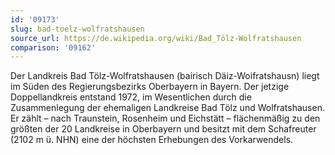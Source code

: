 ```yaml
---
id: '09173'
slug: bad-toelz-wolfratshausen
source_url: https://de.wikipedia.org/wiki/Bad_Tölz-Wolfratshausen
comparison: '09162'
---
```


Der Landkreis Bad Tölz-Wolfratshausen (bairisch Däiz-Woifratshausn) liegt im Süden des Regierungsbezirks Oberbayern in Bayern. Der jetzige Doppellandkreis entstand 1972, im Wesentlichen durch die Zusammenlegung der ehemaligen Landkreise Bad Tölz und Wolfratshausen. Er zählt – nach Traunstein, Rosenheim und Eichstätt – flächenmäßig zu den größten der 20 Landkreise in Oberbayern und besitzt mit dem Schafreuter (2102 m ü. NHN) eine der höchsten Erhebungen des Vorkarwendels.
